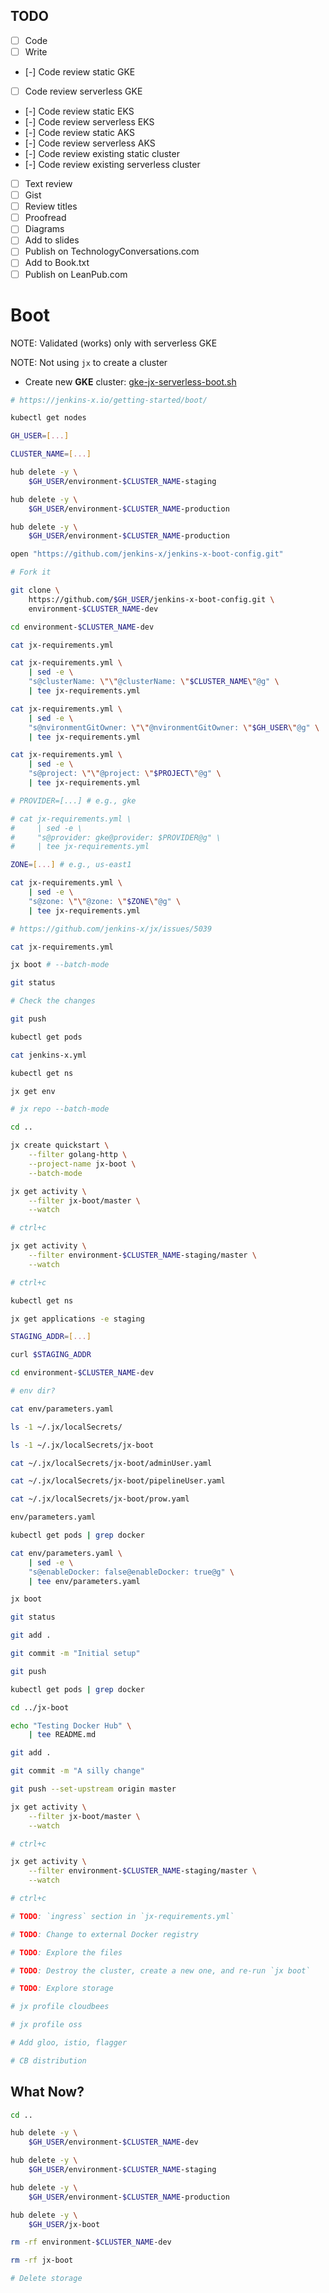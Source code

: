 ## TODO

- [ ] Code
- [ ] Write
- [-] Code review static GKE
- [ ] Code review serverless GKE
- [-] Code review static EKS
- [-] Code review serverless EKS
- [-] Code review static AKS
- [-] Code review serverless AKS
- [-] Code review existing static cluster
- [-] Code review existing serverless cluster
- [ ] Text review
- [ ] Gist
- [ ] Review titles
- [ ] Proofread
- [ ] Diagrams
- [ ] Add to slides
- [ ] Publish on TechnologyConversations.com
- [ ] Add to Book.txt
- [ ] Publish on LeanPub.com 

# Boot

NOTE: Validated (works) only with serverless GKE

NOTE: Not using `jx` to create a cluster

* Create new **GKE** cluster: [gke-jx-serverless-boot.sh](TODO:)

```bash
# https://jenkins-x.io/getting-started/boot/

kubectl get nodes

GH_USER=[...]

CLUSTER_NAME=[...]

hub delete -y \
    $GH_USER/environment-$CLUSTER_NAME-staging

hub delete -y \
    $GH_USER/environment-$CLUSTER_NAME-production

hub delete -y \
    $GH_USER/environment-$CLUSTER_NAME-production

open "https://github.com/jenkins-x/jenkins-x-boot-config.git"

# Fork it

git clone \
    https://github.com/$GH_USER/jenkins-x-boot-config.git \
    environment-$CLUSTER_NAME-dev

cd environment-$CLUSTER_NAME-dev

cat jx-requirements.yml

cat jx-requirements.yml \
    | sed -e \
    "s@clusterName: \"\"@clusterName: \"$CLUSTER_NAME\"@g" \
    | tee jx-requirements.yml

cat jx-requirements.yml \
    | sed -e \
    "s@nvironmentGitOwner: \"\"@nvironmentGitOwner: \"$GH_USER\"@g" \
    | tee jx-requirements.yml

cat jx-requirements.yml \
    | sed -e \
    "s@project: \"\"@project: \"$PROJECT\"@g" \
    | tee jx-requirements.yml

# PROVIDER=[...] # e.g., gke

# cat jx-requirements.yml \
#     | sed -e \
#     "s@provider: gke@provider: $PROVIDER@g" \
#     | tee jx-requirements.yml

ZONE=[...] # e.g., us-east1

cat jx-requirements.yml \
    | sed -e \
    "s@zone: \"\"@zone: \"$ZONE\"@g" \
    | tee jx-requirements.yml

# https://github.com/jenkins-x/jx/issues/5039

cat jx-requirements.yml

jx boot # --batch-mode

git status

# Check the changes

git push

kubectl get pods

cat jenkins-x.yml

kubectl get ns

jx get env

# jx repo --batch-mode

cd ..

jx create quickstart \
    --filter golang-http \
    --project-name jx-boot \
    --batch-mode

jx get activity \
    --filter jx-boot/master \
    --watch

# ctrl+c

jx get activity \
    --filter environment-$CLUSTER_NAME-staging/master \
    --watch

# ctrl+c

kubectl get ns

jx get applications -e staging

STAGING_ADDR=[...]

curl $STAGING_ADDR

cd environment-$CLUSTER_NAME-dev

# env dir?

cat env/parameters.yaml

ls -1 ~/.jx/localSecrets/

ls -1 ~/.jx/localSecrets/jx-boot

cat ~/.jx/localSecrets/jx-boot/adminUser.yaml

cat ~/.jx/localSecrets/jx-boot/pipelineUser.yaml

cat ~/.jx/localSecrets/jx-boot/prow.yaml

env/parameters.yaml

kubectl get pods | grep docker

cat env/parameters.yaml \
    | sed -e \
    "s@enableDocker: false@enableDocker: true@g" \
    | tee env/parameters.yaml

jx boot

git status

git add .

git commit -m "Initial setup"

git push

kubectl get pods | grep docker

cd ../jx-boot

echo "Testing Docker Hub" \
    | tee README.md

git add .

git commit -m "A silly change"

git push --set-upstream origin master

jx get activity \
    --filter jx-boot/master \
    --watch

# ctrl+c

jx get activity \
    --filter environment-$CLUSTER_NAME-staging/master \
    --watch

# ctrl+c

# TODO: `ingress` section in `jx-requirements.yml`

# TODO: Change to external Docker registry

# TODO: Explore the files

# TODO: Destroy the cluster, create a new one, and re-run `jx boot`

# TODO: Explore storage

# jx profile cloudbees

# jx profile oss

# Add gloo, istio, flagger

# CB distribution
```

## What Now?

```bash
cd ..

hub delete -y \
    $GH_USER/environment-$CLUSTER_NAME-dev

hub delete -y \
    $GH_USER/environment-$CLUSTER_NAME-staging

hub delete -y \
    $GH_USER/environment-$CLUSTER_NAME-production

hub delete -y \
    $GH_USER/jx-boot

rm -rf environment-$CLUSTER_NAME-dev

rm -rf jx-boot

# Delete storage
```